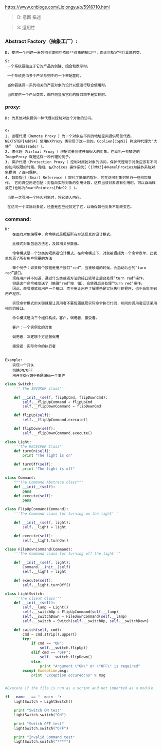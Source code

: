 https://www.cnblogs.com/Liqiongyu/p/5916710.html

> D: 意图 描述

> S: 适用性

### Abstract Factory（抽象工厂）:


    D: 提供一个创建一系列相关或相互依赖**对象的接口**，而无需指定它们具体的类.

    S:
     一个系统要独立于它的产品的创建、组合和表示时。

     一个系统要由多个产品系列中的一个来配置时。

     当你要强调一系列相关的产品对象的设计以便进行联合使用时。

     当你提供一个产品类库，而只想显示它们的接口而不是实现时。



### proxy:

    D: 为其他对象提供一种代理以控制对这个对象的访问。


    S:
    1. 远程代理（Remote Proxy ）为一个对象在不同的地址空间提供局部代表。 NEXTSTEP[Add94] 使用NXProxy 类实现了这一目的。Coplien[Cop92] 称这种代理为“大使” （Ambassador ）。
    2. 虚代理（Virtual Proxy ）根据需要创建开销很大的对象。在动机一节描述的ImageProxy 就是这样一种代理的例子。
    3. 保护代理（Protection Proxy ）控制对原始对象的访问。保护代理用于对象应该有不同 的访问权限的时候。例如，在Choices 操作系统[ CIRM93]中KemelProxies为操作系统对象提供 了访问保护。
    4. 智能指引（Smart Reference ）取代了简单的指针，它在访问对象时执行一些附加操作。 它的典型用途包括：对指向实际对象的引用计数，这样当该对象没有引用时，可以自动释放它(也称为SmartPointers[Ede92 ] )。

     当第一次引用一个持久对象时，将它装入内存。

     在访问一个实际对象前，检查是否已经锁定了它，以确保其他对象不能改变它。

### command:
    D:
    　　在面向对象编程中，命令模式是概括所有方法信息的设计模式。

    　　此模式对象包涵方法名，及其相关参数值。

    　　命令模式是一个分类的观察者设计模式，在命令模式下，对象被概括为一个命令表单，此表单包涵了所有用户需要的方法

    　　举个例子：如果有个按钮是用户接口“red”，当被触碰的时候，会启动后台的“turn red”接口。
    　　现在用户并不知道，通过什么类或者方法的接口能够让后台处理“turn red”操作，
    　　但是这个命令被发送了（触碰“red”按　钮），会使得后台处理“turn red”操作。
    　　因此，命令模式给用户一个接口，而不用让用户了解哪些是实际执行的程序，也不会影响到用户程序。

    　　实现命令模式的关键就是让调用者不要包涵底层实际命令执行代码，相同的调用者应该采用相同的接口。

    　　命令模式是由三个组件构成，客户，调用者，接受者。

    　　客户：一个实例化的对象

    　　调用者：决定哪个方法被调用

    　　接受者：实际命令的执行者
    　　

    Example:
    　　实现一个开关
    　　切换ON/OFF
    　　用开关ON/OFF去硬编码一个事件
```python
class Switch:
    ''' The INVOKER class'''

    def __init__(self, flipUpCmd, flipDownCmd):
        self.__flipUpCommand = flipUpCmd
        self.__flipDownCommand = flipDownCmd

    def flipUp(self):
        self.__flipUpCommand.execute()

    def flipDown(self):
        self.__flipDownCommand.execute()

class Light:
    '''The RECEIVER Class'''
    def turnOn(self):
        print "The light is on"

    def turnOff(self):
        print "The light is off"

class Command:
    """The Command Abstrace class"""
    def __init__(self):
        pass
    def execute(self):
        pass

class FlipUpCommand(Command):
    '''The Command class for turning on the light'''

    def __init__(self, light):
        self.__light = light

    def execute(self):
        self.__light.turnOn()

class FileDownCommand(Command):
    '''The Command class for turning off the light'''

    def __init__(self, light):
        Command.__init__(self)
        self.__light = light

    def execute(self):
        self.__light.turnOff()

class LightSwitch:
    '''The Client Class'''
    def __init__(self):
        self.__lamp = Light()
        self.__switchUp = FlipUpCommand(self.__lamp)
        self.__switchDown = FileDownCommand(self.__lamp)
        self.__switch = Switch(self.__switchUp, self.__switchDown)

    def switch(self, cmd):
        cmd = cmd.strip().upper()
        try:
            if cmd == "ON":
                self.__switch.flipUp()
            elif cmd == "OFF":
                self.__switch.flipDown()
            else:
                print "Argument \"ON\" or \"OFF\" is required"
        except Exception,msg:
            print "Exception occured:%s" % msg


#Execute if the file is run as a script and not imported as a module

if __name__ == "__main__":
    lightSwitch = LightSwitch()

    print "Switch ON test"
    lightSwitch.switch("ON")

    print "Switch OFF test"
    lightSwitch.switch("OFF")

    print "Invalid Command test"
    lightSwitch.switch("****")
```